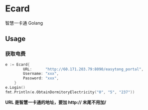 # Ecard

智慧一卡通 Golang

## Usage

### 获取电费

```go
e := Ecard{
		URL:      "http://60.171.203.79:8090/easytong_portal",
		Username: "xxx",
		Password: "xxx",
	}
e.Login()
fmt.Println(e.ObtainDormitoryElectricity("0", "5", "237"))
```

**URL 是智慧一卡通的地址，要加 http:// 末尾不用加/**

